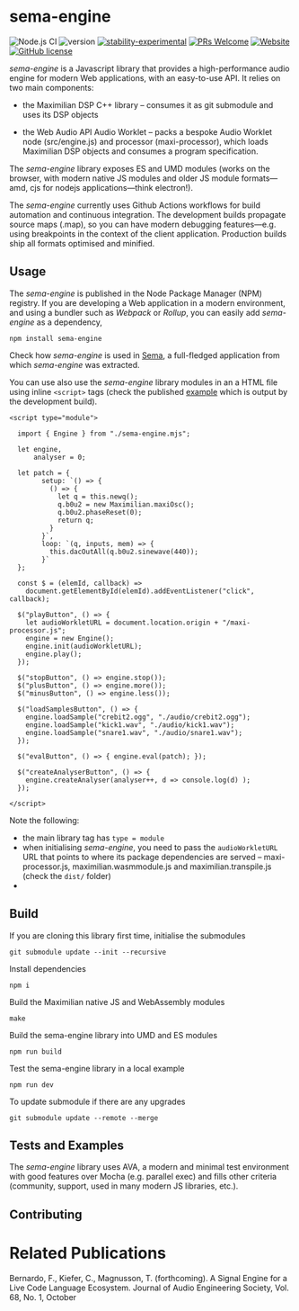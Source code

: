 # sema-engine

![Node.js CI](https://github.com/frantic0/sema-engine/workflows/Node.js%20CI/badge.svg)
![version](https://img.shields.io/badge/version-0.0.6-red)
[![stability-experimental](https://img.shields.io/badge/stability-experimental-orange.svg)](https://github.com/emersion/stability-badges#experimental)
[![PRs Welcome](https://img.shields.io/badge/PRs-welcome-yellow.svg)](https://github.com/frantic0/sema-engine/blob/main)
[![Website](https://img.shields.io/website?url=https%3A%2F%2Fsema.codes)](https://frantic0.github.io/sema-engine/)
[![GitHub license](https://img.shields.io/badge/license-MIT-blue.svg)](https://github.com/frantic0/sema-engine/blob/main/LICENSE)

*sema-engine* is a Javascript library that provides a high-performance audio engine for modern Web applications, with an easy-to-use API. It relies on two main components:

* the Maximilian DSP C++ library – consumes it as git submodule and uses its DSP objects

* the Web Audio API Audio Worklet – packs a bespoke Audio Worklet node (src/engine.js) and processor (maxi-processor), which loads Maximilian DSP objects and consumes a program specification.

The *sema-engine* library exposes ES and UMD modules (works on the browser, with modern native JS modules and older JS module formats—amd, cjs for nodejs applications—think electron!).

The *sema-engine* currently uses Github Actions workflows for build automation and continuous integration. The development builds propagate source maps (.map), so you can have modern debugging features—e.g. using breakpoints in the context of the client application. Production builds ship all formats optimised and minified.


## Usage

The *sema-engine* is published in the Node Package Manager (NPM) registry. If you are developing a Web application in a modern environment, and using a bundler such as *Webpack* or *Rollup*, you can easily add *sema-engine* as a dependency,

```
npm install sema-engine
```

Check how *sema-engine* is used in [Sema](https://github.com/mimic-sussex/sema), a full-fledged application from which *sema-engine* was extracted.


You can use also use the *sema-engine* library modules in an a HTML file using inline `<script>` tags (check the published [example](https://frantic0.github.io/sema-engine/) which is output by the development build).

```
<script type="module">

  import { Engine } from "./sema-engine.mjs";

  let engine,
      analyser = 0;

  let patch = {
        setup: `() => {
          () => {
            let q = this.newq();
            q.b0u2 = new Maximilian.maxiOsc();
            q.b0u2.phaseReset(0);
            return q;
          }
        }`,
        loop: `(q, inputs, mem) => {
          this.dacOutAll(q.b0u2.sinewave(440));
        }`
  };

  const $ = (elemId, callback) =>
    document.getElementById(elemId).addEventListener("click", callback);

  $("playButton", () => {
    let audioWorkletURL = document.location.origin + "/maxi-processor.js";
    engine = new Engine();
    engine.init(audioWorkletURL);
    engine.play();
  });

  $("stopButton", () => engine.stop());
  $("plusButton", () => engine.more());
  $("minusButton", () => engine.less());

  $("loadSamplesButton", () => {
    engine.loadSample("crebit2.ogg", "./audio/crebit2.ogg");
    engine.loadSample("kick1.wav", "./audio/kick1.wav");
    engine.loadSample("snare1.wav", "./audio/snare1.wav");
  });

  $("evalButton", () => { engine.eval(patch); });

  $("createAnalyserButton", () => {
    engine.createAnalyser(analyser++, d => console.log(d) );
  });

</script>
```

Note the following:

* the main library tag has `type = module`
* when initialising *sema-engine*, you need to pass the `audioWorkletURL` URL that points to where its package dependencies are served – maxi-processor.js, maximilian.wasmmodule.js and maximilian.transpile.js (check the `dist/` folder)
*







## Build

If you are cloning this library first time, initialise the submodules
```
git submodule update --init --recursive
```

Install dependencies
```
npm i
```

Build the Maximilian native JS and WebAssembly modules
```
make
```

Build the sema-engine library into UMD and ES modules
```
npm run build
```

Test the sema-engine library in a local example
```
npm run dev
```

To update submodule if there are any upgrades
```
git submodule update --remote --merge
```


## Tests and Examples

The *sema-engine* library uses AVA, a modern and minimal test environment with good features over Mocha (e.g. parallel exec) and fills other criteria (community, support, used in many modern JS libraries, etc.).

## Contributing


# Related Publications


Bernardo, F., Kiefer, C., Magnusson, T. (forthcoming). A Signal Engine for a Live Code Language Ecosystem. Journal of Audio Engineering Society, Vol. 68, No. 1, October